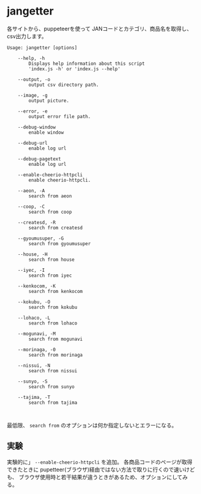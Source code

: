# jangetter

各サイトから、puppeteerを使って JANコードとカテゴリ、商品名を取得し、csv出力します。

```
Usage: jangetter [options]

	--help, -h
		Displays help information about this script
		'index.js -h' or 'index.js --help'

	--output, -o
		output csv directory path.

	--image, -g
		output picture.

	--error, -e
		output error file path.

	--debug-window
		enable window

	--debug-url
		enable log url

	--debug-pagetext
		enable log url

	--enable-cheerio-httpcli
		enable cheerio-httpcli.

	--aeon, -A
		search from aeon

	--coop, -C
		search from coop

	--createsd, -R
		search from createsd

	--gyoumusuper, -G
		search from gyoumusuper

	--house, -H
		search from house

	--iyec, -I
		search from iyec

	--kenkocom, -K
		search from kenkocom

	--kokubu, -O
		search from kokubu

	--lohaco, -L
		search from lohaco

	--mogunavi, -M
		search from mogunavi

	--morinaga, -0
		search from morinaga

	--nissui, -N
		search from nissui

	--sunyo, -S
		search from sunyo

	--tajima, -T
		search from tajima



```


最低限、 ```search from``` のオプションは何か指定しないとエラーになる。

## 実験

実験的に」 ```--enable-cheerio-httpcli``` を追加。
各商品コードのページが取得できたときに pupetteer(ブラウザ)経由ではない方法で取りに行くので速いけども、
ブラウザ使用時と若干結果が違うときがあるため、オプションにしてみる。    
